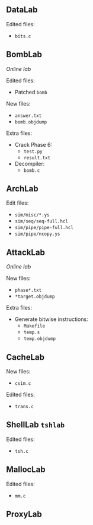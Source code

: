


## DataLab

Edited files:
- `bits.c`

## BombLab

*Online lab*

Edited files:
- Patched `bomb`

New files:
- `answer.txt`
- `bomb.objdump`

Extra files:
- Crack Phase 6:
    - `test.py`
    - `result.txt`
- Decompiler:
    - `bomb.c`

## ArchLab

Edit files:
- `sim/misc/*.ys`
- `sim/seq/seq-full.hcl`
- `sim/pipe/pipe-full.hcl`
- `sim/pipe/ncopy.ys`

## AttackLab

*Online lab*

New files:
- `phase*.txt`
- `*target.objdump`

Extra files:
- Generate bitwise instructions:
    - `Makefile`
    - `temp.s`
    - `temp.objdump`

## CacheLab

New files:
- `csim.c`

Edited files:
- `trans.c`

## ShellLab `tshlab`

Edited files:
- `tsh.c`

## MallocLab

Edited files:
- `mm.c`

## ProxyLab